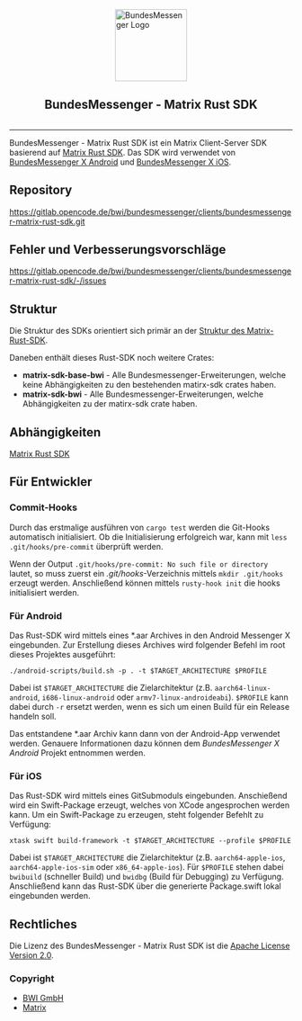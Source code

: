 <div style="display: flex; align-items: center; justify-content: center; flex-direction: column;">
  <img src="https://gitlab.opencode.de/bwi/bundesmessenger/info/-/raw/main/images/logo.png?inline=false" alt="BundesMessenger Logo" width="128" height="128">
  <h2>BundesMessenger - Matrix Rust SDK</h2>
</div>

----

BundesMessenger - Matrix Rust SDK ist ein Matrix Client-Server SDK basierend
auf [Matrix Rust SDK](https://github.com/matrix-org/matrix-rust-sdk).
Das SDK wird verwendet
von [BundesMessenger X Android](https://gitlab.opencode.de/bwi/bundesmessenger/clients/bundesmessenger-x-android.git)
und [BundesMessenger X iOS](https://gitlab.opencode.de/bwi/bundesmessenger/clients/bundesmessenger-x-ios.git).

## Repository

https://gitlab.opencode.de/bwi/bundesmessenger/clients/bundesmessenger-matrix-rust-sdk.git

## Fehler und Verbesserungsvorschläge

https://gitlab.opencode.de/bwi/bundesmessenger/clients/bundesmessenger-matrix-rust-sdk/-/issues

## Struktur

Die Struktur des SDKs orientiert sich primär an
der [Struktur des Matrix-Rust-SDK](https://github.com/matrix-org/matrix-rust-sdk?tab=readme-ov-file#project-structure).

Daneben enthält dieses Rust-SDK noch weitere Crates:

* **matrix-sdk-base-bwi** - Alle Bundesmessenger-Erweiterungen, welche keine Abhängigkeiten zu den bestehenden
  matirx-sdk crates haben.
* **matrix-sdk-bwi** - Alle Bundesmessenger-Erweiterungen, welche Abhängigkeiten zu der matirx-sdk crate haben.

## Abhängigkeiten

[Matrix Rust SDK](https://github.com/matrix-org/matrix-rust-sdk)

## Für Entwickler

### Commit-Hooks

Durch das erstmalige ausführen von `cargo test` werden die Git-Hooks automatisch initialisiert.
Ob die Initialisierung erfolgreich war, kann mit `less .git/hooks/pre-commit` überprüft werden.

Wenn der Output `.git/hooks/pre-commit: No such file or directory` lautet, so muss zuerst ein _.git/hooks_-Verzeichnis
mittels `mkdir .git/hooks` erzeugt werden.
Anschließend können mittels `rusty-hook init` die hooks initialisiert werden.

### Für Android

Das Rust-SDK wird mittels eines *.aar Archives in den Android Messenger X eingebunden.
Zur Erstellung dieses Archives wird folgender Befehl im root dieses Projektes ausgeführt:

```./android-scripts/build.sh -p . -t $TARGET_ARCHITECTURE $PROFILE```

Dabei ist `$TARGET_ARCHITECTURE` die Zielarchitektur (z.B. `aarch64-linux-android`, `i686-linux-android` oder
`armv7-linux-androideabi`).
`$PROFILE` kann dabei durch `-r` ersetzt werden, wenn es sich um einen Build für ein Release handeln soll.

Das entstandene *.aar Archiv kann dann von der Android-App verwendet werden.
Genauere Informationen dazu können dem _BundesMessenger X Android_ Projekt entnommen werden.

### Für iOS

Das Rust-SDK wird mittels eines GitSubmoduls eingebunden.
Anschießend wird ein Swift-Package erzeugt, welches von XCode angesprochen werden kann.
Um ein Swift-Package zu erzeugen, steht folgender Befehlt zu Verfügung:

```xtask swift build-framework -t $TARGET_ARCHITECTURE --profile $PROFILE```

Dabei ist `$TARGET_ARCHITECTURE` die Zielarchitektur (z.B. `aarch64-apple-ios`, `aarch64-apple-ios-sim` oder
`x86_64-apple-ios`).
Für `$PROFILE` stehen dabei `bwibuild` (schneller Build) und `bwidbg` (Build für Debugging) zu Verfügung.
Anschließend kann das Rust-SDK über die generierte Package.swift lokal eingebunden werden.

## Rechtliches

Die Lizenz des BundesMessenger - Matrix Rust SDK ist die [Apache License Version 2.0](./LICENSE).

### Copyright

- [BWI GmbH](https://messenger.bwi.de/copyright)
- [Matrix](https://matrix.org/)
